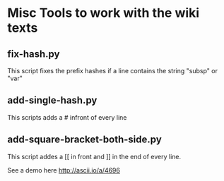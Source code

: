Misc Tools to work with the wiki texts
======================================


fix-hash.py
-----------

This script fixes the prefix hashes if a line contains the string "subsp" or "var"

add-single-hash.py
-----------------

This scripts adds a # infront of every line

add-square-bracket-both-side.py
------------------------------

This script addes a [[ in front and ]] in the end of every line.


See a demo here
http://ascii.io/a/4696
